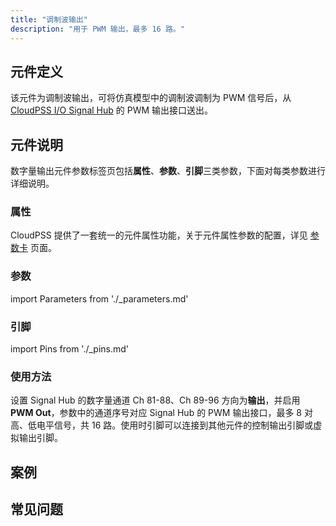 ```yaml
---
title: "调制波输出"
description: "用于 PWM 输出，最多 16 路。"
---
```


## 元件定义

该元件为调制波输出，可将仿真模型中的调制波调制为 PWM 信号后，从 [CloudPSS I/O Signal Hub](../../../../../hardware/10-desktop-type/20-cloudpss-io-signal-hub/index.md) 的 PWM 输出接口送出。

## 元件说明

数字量输出元件参数标签页包括**属性**、**参数**、**引脚**三类参数，下面对每类参数进行详细说明。

### 属性

CloudPSS 提供了一套统一的元件属性功能，关于元件属性参数的配置，详见 [参数卡](docs/documents/software/10-xstudio/20-simstudio/40-workbench/20-function-zone/30-design-tab/30-param-panel/index.md) 页面。

### 参数

import Parameters from './_parameters.md'

<Parameters/>

### 引脚

import Pins from './_pins.md'

<Pins/>

### 使用方法

设置 Signal Hub 的数字量通道 Ch 81-88、Ch 89-96 方向为**输出**，并启用 **PWM Out**，参数中的通道序号对应 Signal Hub 的 PWM 输出接口，最多 8 对高、低电平信号，共 16 路。使用时引脚可以连接到其他元件的控制输出引脚或虚拟输出引脚。

## 案例

## 常见问题

